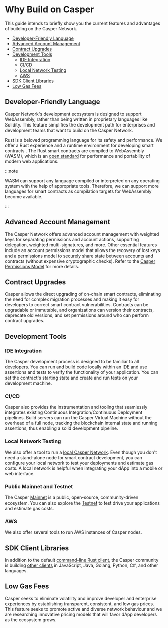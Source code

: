 # Why Build on Casper

This guide intends to briefly show you the current features and advantages of building on the Casper Network.

- [Developer-Friendly Language](#developer-friendly-language)
- [Advanced Account Management](#advanced-account-management)
- [Contract Upgrades](#contract-upgrades)
- [Development Tools](#development-tools)
   - [IDE Integration](#ide-integration)
   - [CI/CD](ci/cd)
   - [Local Network Testing](#local-network-testing)
   - [AWS](#aws)
- [SDK Client Libraries](#sdk-client-libraries)
- [Low Gas Fees](#low-gas-fees)

## Developer-Friendly Language
Casper Network's development ecosystem is designed to support WebAssembly, rather than being written in proprietary languages like Solidity. This feature simplifies the development path for enterprises and development teams that want to build on the Casper Network.

Rust is a beloved programming language for its safety and performance. We offer a Rust experience and a runtime environment for developing smart contracts . The Rust smart contracts are compiled to WebAssembly (WASM), which is an [open standard](https://en.wikipedia.org/wiki/Open_standard) for performance and portability of modern web applications. 

:::note

WASM can support any language compiled or interpreted on any operating system with the help of appropriate tools. Therefore, we can support more languages for smart contracts as compilation targets for WebAssembly become available.  

:::

## Advanced Account Management
The Casper Network offers advanced account management with weighted keys for separating permissions and account actions, supporting delegation, weighted multi-signatures, and more. Other essential features include an account permissions model that allows the recovery of lost keys and a permissions model to securely share state between accounts and contracts (without expensive cryptographic checks). Refer to the [Casper Permissions Model](https://casper.network/docs/design/accounts#accounts-permissions) for more details.

## Contract Upgrades
Casper allows the direct upgrading of on-chain smart contracts, eliminating the need for complex migration processes and making it easy for developers to correct smart contract vulnerabilities. Contracts can be upgradable or immutable,  and organizations can version their contracts, deprecate old versions, and set permissions around who can perform contract upgrades. 

## Development Tools

### IDE Integration

The Casper development process is designed to be familiar to all developers. You can run and build code locally within an IDE and use assertions and tests to verify the functionality of your application. You can set the contract's starting state and create and run tests on your development machine. 


### CI/CD

Casper also provides the instrumentation and tooling that seamlessly integrates existing Continuous Integration/Continuous Deployment pipelines. Build servers can run the Casper Virtual Machine without the overhead of a full node, tracking the blockchain internal state and running assertions, thus enabling a solid development pipeline.

### Local Network Testing
We also offer a tool to run a [local Casper Network](https://casper.network/docs/dapp-dev-guide/setup-nctl). Even though you don't need a stand-alone node for smart contract development, you can configure your local network to test your deployments and estimate gas costs. A local network is helpful when integrating your dApp into a mobile or web interface.

### Public Mainnet and Testnet
The Casper [Mainnet](https://cspr.live) is a public, open-source, community-driven ecosystem. You can also explore the [Testnet](https://testnet.cspr.live) to test drive your applications and estimate gas costs.

### AWS
We also offer several tools to run AWS instances of Casper nodes.

## SDK Client Libraries
In addition to the default [command-line Rust client](https://casper.network/docs/workflow/setup#the-casper-command-line-client), the Casper community is building [other clients](https://casper.network/docs/sdk) in JavaScript, Java, Golang, Python, C#, and other languages. 

## Low Gas Fees 
Casper seeks to eliminate volatility and improve developer and enterprise experiences by establishing transparent, consistent, and low gas prices. This feature seeks to promote active and diverse network behaviour and we are researching innovative pricing models that will favor dApp developers as the ecosystem grows.
